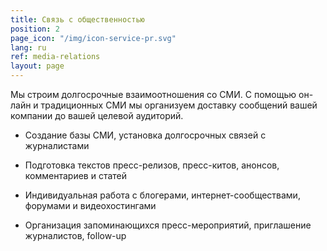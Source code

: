 ```yaml
---
title: Связь с общественностью
position: 2
page_icon: "/img/icon-service-pr.svg"
lang: ru
ref: media-relations
layout: page
---
```


Мы строим долгосрочные взаимоотношения со СМИ. С помощью он-лайн и традиционных СМИ мы организуем доставку сообщений вашей компании до вашей целевой аудиторий.

* Создание базы СМИ, установка долгосрочных связей с журналистами

* Подготовка текстов пресс-релизов, пресс-китов, анонсов, комментариев и статей

* Индивидуальная работа с блогерами, интернет-сообществами, форумами и видеохостингами

* Организация запоминающихся пресс-мероприятий, приглашение журналистов, follow-up